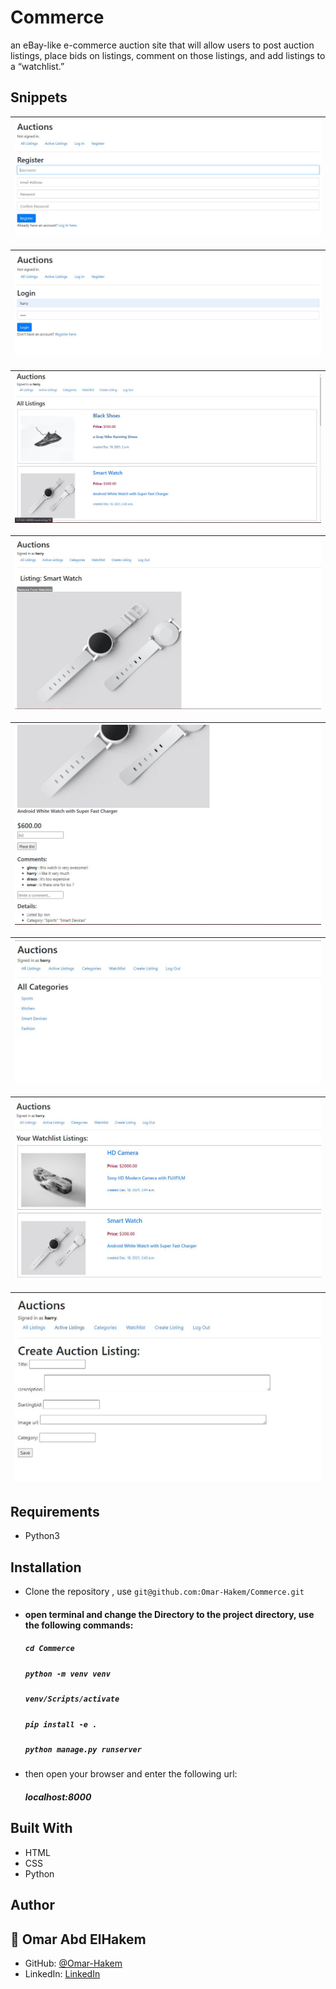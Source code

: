 # Commerce
 an eBay-like e-commerce auction site that will allow users to post auction listings, place bids on listings, comment on those listings, and add listings to a “watchlist.”

## Snippets
| ![screenshot](./Images/0.JPG)|
| :------------: |

| ![screenshot](./Images/01.JPG)|
| :------------: |

| ![screenshot](./Images/1.JPG)|
| :------------: |

| ![screenshot](./Images/2.JPG)|
| :------------: |

| ![screenshot](./Images/3.JPG)|
| :------------: |

| ![screenshot](./Images/4.JPG)|
| :------------: |

| ![screenshot](./Images/5.JPG)|
| :------------: |

| ![screenshot](./Images/6.JPG)|
| :------------: |

## Requirements
- Python3

## Installation
- Clone the repository , use  `git@github.com:Omar-Hakem/Commerce.git` 
- #### open terminal and change the Directory to the project directory, use the following commands:
  ##### ``` cd Commerce ```
  ##### ``` python -m venv venv ```
  ##### ``` venv/Scripts/activate ```
  ##### ``` pip install -e . ```
  ##### ``` python manage.py runserver ```
- then open your browser and enter the following url:
  ##### localhost:8000

## Built With
- HTML
- CSS
- Python

## Author

## 👤 Omar Abd ElHakem
- GitHub: [@Omar-Hakem](https://github.com/Omar-Hakem)
- LinkedIn: [LinkedIn](https://www.linkedin.com/in/omar-abd-elhakem-abd-elfattah94/)
